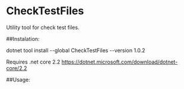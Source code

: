 # CheckTestFiles

Utility tool for check test files.

##Instalation:

dotnet tool install --global CheckTestFiles --version 1.0.2

Requires .net core 2.2
https://dotnet.microsoft.com/download/dotnet-core/2.2

##Usage:


